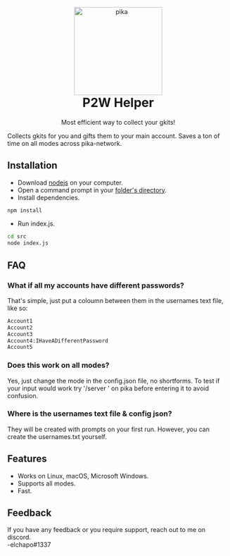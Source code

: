 <p align="center" style="margin-bottom: 0px !important;">
  <img width="200" src="https://i.ibb.co/T4yBqXr/pika.png" alt="pika" align="center">
</p>
<h1 align="center" style="margin-top: 0px;">P2W Helper</h1>

<p align="center">Most efficient way to collect your gkits!</p>

Collects gkits for you and gifts them to your main account. Saves a ton of time on all modes across pika-network.

## Installation

- Download [nodejs](https://nodejs.org/en/download) on your computer.
- Open a command prompt in your [folder's directory](https://www.youtube.com/watch?v=bgSSJQolR0E).
- Install dependencies.
```bash
npm install
```
- Run index.js.
```bash
cd src
node index.js
```
## FAQ

### What if all my accounts have different passwords?

That's simple, just put a coloumn between them in the usernames text file, like so:

```txt
Account1
Account2
Account3
Account4:IHaveADifferentPassword
Account5
```

### Does this work on all modes?

Yes, just change the mode in the config.json file, no shortforms. To test if your input would work try '/server <your input>' on pika before entering it to avoid confusion.

### Where is the usernames text file & config json?

They will be created with prompts on your first run. However, you can create the usernames.txt yourself.

## Features

- Works on Linux, macOS, Microsoft Windows.
- Supports all modes.
- Fast.

## Feedback

If you have any feedback or you require support, reach out to me on discord.  
-elchapo#1337
